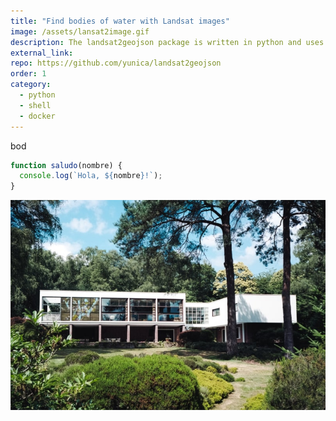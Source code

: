 ```yaml
---
title: "Find bodies of water with Landsat images"
image: /assets/lansat2image.gif
description: The landsat2geojson package is written in python and uses the EarthExplorer and Overpass portal interface to search, download, and process scenes from Landsat Collections via the command line.
external_link:
repo: https://github.com/yunica/landsat2geojson 
order: 1
category: 
  - python
  - shell
  - docker
---
```


bod

```javascript
function saludo(nombre) {
  console.log(`Hola, ${nombre}!`);
}
```

![image](/public/assets/product-1-min.jpg)